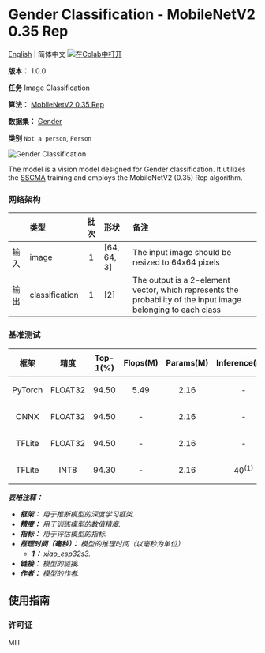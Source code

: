# Gender Classification - MobileNetV2 0.35 Rep

[English](../en/Gender_Classification_MobileNetV2_0.35_Rep_64.md) | 简体中文 [![在Colab中打开](https://colab.research.google.com/assets/colab-badge.svg)](https://colab.research.google.com/github/seeed-studio/sscma-model-zoo/blob/main/notebooks/zh_CN/Gender_Classification_MobileNetV2_0.35_Rep_64.ipynb)

**版本：** 1.0.0

**任务** Image Classification

**算法：** [MobileNetV2 0.35 Rep](configs/classification/mobnetv2_0.35_rep_1bx16_300e_custom.py)

**数据集：** [Gender](https://universe.roboflow.com/seeed-studio-e2fso/gender-8vbxd)

**类别** `Not a person`, `Person`

![Gender Classification](https://files.seeedstudio.com/sscma/static/gender_cls.png)

The model is a vision model designed for Gender classification. It utilizes the [SSCMA](https://github.com/Seeed-Studio/SSCMA) training and employs the MobileNetV2 (0.35) Rep algorithm.

### 网络架构

|      | 类型           |  批次  | 形状        | 备注                                                                                                          |
|:-----|:---------------|:------:|:------------|:--------------------------------------------------------------------------------------------------------------|
| 输入 | image          |   1    | [64, 64, 3] | The input image should be resized to 64x64 pixels                                                             |
| 输出 | classification |   1    | [2]         | The output is a 2-element vector, which represents the probability of the input image belonging to each class |
### 基准测试

|  框架   |  精度   |  Top-1(%)  |  Flops(M)  |  Params(M)  |  Inference(ms)   |                                                                            下载                                                                            |     作者     |
|:-------:|:-------:|:----------:|:----------:|:-----------:|:----------------:|:----------------------------------------------------------------------------------------------------------------------------------------------------------:|:------------:|
| PyTorch | FLOAT32 |   94.50    |    5.49    |    2.16     |        -         | [链接](https://files.seeedstudio.com/sscma/model_zoo/classification/models/gender/mbv2_0.35_rep_gender_sha1_62336a001f0cd58d2ac8ed5a6823b9ac7374f276.pth)  | Seeed Studio |
|  ONNX   | FLOAT32 |   94.50    |     -      |    2.16     |        -         |   [链接](https://files.seeedstudio.com/sscma/model_zoo/classification/models/gender/mbv2_0.35_rep_gender_a9031151303fb4eaeae99262d26c0719a7bca7d7.onnx)    | Seeed Studio |
| TFLite  | FLOAT32 |   94.50    |     -      |    2.16     |        -         |  [链接](https://files.seeedstudio.com/sscma/model_zoo/classification/models/gender/mbv2_0.35_rep_gender_5e6dc80bd5f3ddb429326a27f767816d998c919b.tflite)   | Seeed Studio |
| TFLite  |  INT8   |   94.30    |     -      |    2.16     | 40<sup>(1)</sup> | [链接](https://files.seeedstudio.com/sscma/model_zoo/classification/gender/mbv2_0.35_rep_gender_int8_sha1_2bc5677615f8aeb41bffe21e25de6d01f91c3a41.tflite) | Seeed Studio |

***表格注释：***

- ***框架：** 用于推断模型的深度学习框架.*
- ***精度：** 用于训练模型的数值精度.*
- ***指标：** 用于评估模型的指标.*
- ***推理时间（毫秒）：** 模型的推理时间（以毫秒为单位）.*
  - ***1：** xiao_esp32s3.*
- ***链接：** 模型的链接.*
- ***作者：** 模型的作者.*

## 使用指南

### 许可证

MIT

